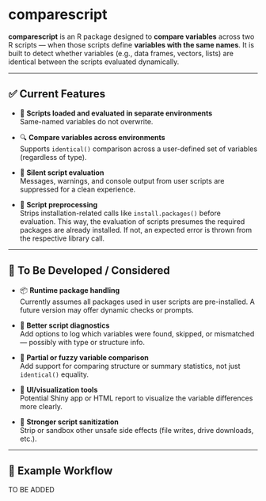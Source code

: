 # comparescript
**comparescript** is an R package designed to **compare variables** across two R scripts — when those scripts define **variables with the same names**.
It is built to detect whether variables (e.g., data frames, vectors, lists) are identical between the scripts evaluated dynamically.

---

## ✅ Current Features

- 📂 **Scripts loaded and evaluated in separate environments**  
  Same-named variables do not overwrite.

- 🔍 **Compare variables across environments**  
  Supports `identical()` comparison across a user-defined set of variables (regardless of type).

- 🤫 **Silent script evaluation**  
  Messages, warnings, and console output from user scripts are suppressed for a clean experience.

- 🚫 **Script preprocessing**  
  Strips installation-related calls like `install.packages()` before evaluation.
  This way, the evaluation of scripts presumes the required packages are already installed.
  If not, an expected error is thrown from the respective library call.

---

## 🚧 To Be Developed / Considered

- 📦 **Runtime package handling**  
  Currently assumes all packages used in user scripts are pre-installed. A future version may offer dynamic checks or prompts.

- 📜 **Better script diagnostics**  
  Add options to log which variables were found, skipped, or mismatched — possibly with type or structure info.

- 🔧 **Partial or fuzzy variable comparison**  
  Add support for comparing structure or summary statistics, not just `identical()` equality.

- 👀 **UI/visualization tools**  
  Potential Shiny app or HTML report to visualize the variable differences more clearly.

- 🧹 **Stronger script sanitization**  
  Strip or sandbox other unsafe side effects (file writes, drive downloads, etc.).

---

## 🔄 Example Workflow
TO BE ADDED
